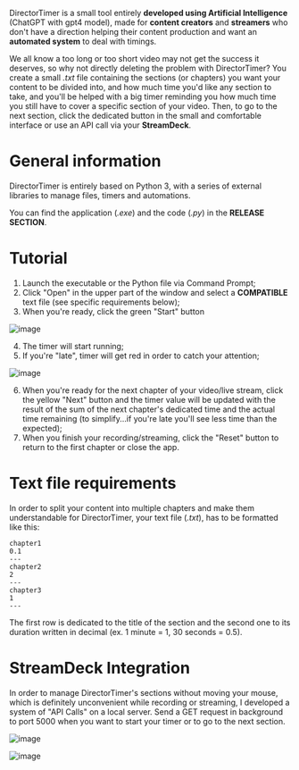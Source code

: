 DirectorTimer is a small tool entirely **developed using Artificial Intelligence** (ChatGPT with gpt4 model), made for **content creators** and **streamers** who don't have a direction helping their content production and want an **automated system** to deal with timings.

We all know a too long or too short video may not get the success it deserves, so why not directly deleting the problem with DirectorTimer? You create a small _.txt_ file containing the sections (or chapters) you want your content to be divided into, and how much time you'd like any section to take, and you'll be helped with a big timer reminding you how much time you still have to cover a specific section of your video. Then, to go to the next section, click the dedicated button in the small and comfortable interface or use an API call via your **StreamDeck**.

# General information
DirectorTimer is entirely based on Python 3, with a series of external libraries to manage files, timers and automations.

You can find the application (_.exe_) and the code (_.py_) in the **RELEASE SECTION**.

# Tutorial
1. Launch the executable or the Python file via Command Prompt;
2. Click "Open" in the upper part of the window and select a **COMPATIBLE** text file (see specific requirements below);
3. When you're ready, click the green "Start" button

![image](https://github.com/user-attachments/assets/97ff894a-8fb1-48ee-bf1c-ae686caeea27)

4. The timer will start running;
5. If you're "late", timer will get red in order to catch your attention;

![image](https://github.com/user-attachments/assets/f140102d-3e40-4524-b075-cdc5153095b6)

6. When you're ready for the next chapter of your video/live stream, click the yellow "Next" button and the timer value will be updated with the result of the sum of the next chapter's dedicated time and the actual time remaining (to simplify...if you're late you'll see less time than the expected);
7. When you finish your recording/streaming, click the "Reset" button to return to the first chapter or close the app.

# Text file requirements
In order to split your content into multiple chapters and make them understandable for DirectorTimer, your text file (_.txt_), has to be formatted like this:
```
chapter1
0.1
---
chapter2
2
---
chapter3
1
---
```
The first row is dedicated to the title of the section and the second one to its duration written in decimal (ex. 1 minute = 1, 30 seconds = 0.5).

# StreamDeck Integration
In order to manage DirectorTimer's sections without moving your mouse, which is definitely unconvenient while recording or streaming, I developed a system of "API Calls" on a local server. Send a GET request in background to port 5000 when you want to start your timer or to go to the next section.

![image](https://github.com/user-attachments/assets/f0054c4d-9a59-4f1f-b554-5bec7c028055)


![image](https://github.com/user-attachments/assets/e0239f09-9f75-439c-a927-13f31742d23b)
